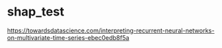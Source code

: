 # shap_test
https://towardsdatascience.com/interpreting-recurrent-neural-networks-on-multivariate-time-series-ebec0edb8f5a
